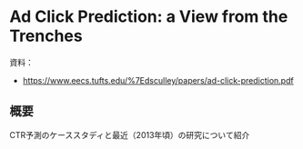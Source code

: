 # Ad Click Prediction: a View from the Trenches

資料：
- https://www.eecs.tufts.edu/%7Edsculley/papers/ad-click-prediction.pdf

## 概要

CTR予測のケーススタディと最近（2013年頃）の研究について紹介
